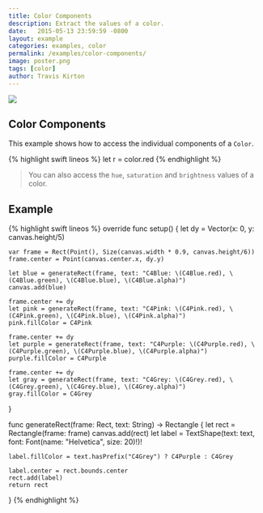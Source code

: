 ```yaml
---
title: Color Components
description: Extract the values of a color.
date:   2015-05-13 23:59:59 -0800
layout: example
categories: examples, color
permalink: /examples/color-components/
image: poster.png
tags: [color]
author: Travis Kirton
---
```

![](components.png)

## Color Components
This example shows how to access the individual components of a `Color`.

{% highlight swift lineos %}
let r = color.red
{% endhighlight %}

> You can also access the `hue`, `saturation` and `brightness` values of a color.

## Example
{% highlight swift lineos %}
override func setup() {
    let dy = Vector(x: 0, y: canvas.height/5)

    var frame = Rect(Point(), Size(canvas.width * 0.9, canvas.height/6))
    frame.center = Point(canvas.center.x, dy.y)

    let blue = generateRect(frame, text: "C4Blue: \(C4Blue.red), \(C4Blue.green), \(C4Blue.blue), \(C4Blue.alpha)")
    canvas.add(blue)

    frame.center += dy
    let pink = generateRect(frame, text: "C4Pink: \(C4Pink.red), \(C4Pink.green), \(C4Pink.blue), \(C4Pink.alpha)")
    pink.fillColor = C4Pink

    frame.center += dy
    let purple = generateRect(frame, text: "C4Purple: \(C4Purple.red), \(C4Purple.green), \(C4Purple.blue), \(C4Purple.alpha)")
    purple.fillColor = C4Purple

    frame.center += dy
    let gray = generateRect(frame, text: "C4Grey: \(C4Grey.red), \(C4Grey.green), \(C4Grey.blue), \(C4Grey.alpha)")
    gray.fillColor = C4Grey
}

func generateRect(frame: Rect, text: String) -> Rectangle {
    let rect = Rectangle(frame: frame)
    canvas.add(rect)
    let label = TextShape(text: text, font: Font(name: "Helvetica", size: 20)!)!

    label.fillColor = text.hasPrefix("C4Grey") ? C4Purple : C4Grey

    label.center = rect.bounds.center
    rect.add(label)
    return rect
}
{% endhighlight %}
